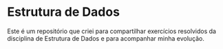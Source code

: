 # Estrutura de Dados

Este é um repositório que criei para compartilhar exercícios resolvidos
da disciplina de Estrutura de Dados e para acompanhar minha evolução.
